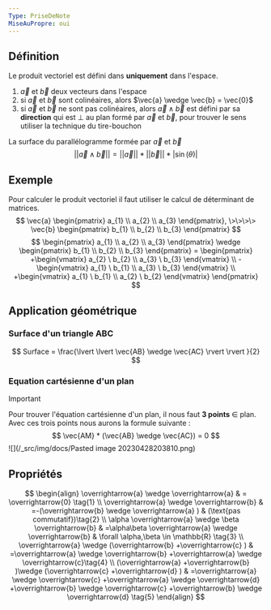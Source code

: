 ```yaml
---
Type: PriseDeNote
MiseAuPropre: oui
---
```


## Définition
Le produit vectoriel est défini dans **uniquement** dans l'espace.
1. $\vec{a}$ et $\vec{b}$ deux vecteurs dans l'espace
2. si $\vec{a}$ et $\vec{b}$ sont colinéaires, alors $\vec{a} \wedge \vec{b} = \vec{0}$
3. si $\vec{a}$ et $\vec{b}$ ne sont pas colinéaires, alors $\vec{a} \wedge \vec{b}$ est défini par sa **direction** qui est $\perp$ au plan formé par $\vec{a}$ et $\vec{b}$, pour trouver le sens utiliser la technique du tire-bouchon

La surface du parallélogramme formée par $\vec{a}$ et $\vec{b}$
$$
\lvert \lvert \vec{a} \wedge \vec{b} \rvert  \rvert = \lvert \lvert \vec{a} \rvert  \rvert * \lvert \lvert \vec{b} \rvert  \rvert * \lvert \sin(\theta) \rvert 
$$

## Exemple
Pour calculer le produit vectoriel il faut utiliser le calcul de déterminant de matrices.
$$
\vec{a} \begin{pmatrix} a_{1} \\ a_{2} \\ a_{3} \end{pmatrix}, \>\>\>\> \vec{b} \begin{pmatrix} b_{1} \\ b_{2} \\ b_{3} \end{pmatrix}
$$
$$
\begin{pmatrix} a_{1} \\ a_{2} \\ a_{3} \end{pmatrix} \wedge \begin{pmatrix} b_{1} \\ b_{2} \\ b_{3} \end{pmatrix} = 
\begin{pmatrix}
+\begin{vmatrix} a_{2} \ b_{2} \\ a_{3} \ b_{3} \end{vmatrix} \\
-\begin{vmatrix} a_{1} \ b_{1} \\ a_{3} \ b_{3} \end{vmatrix} \\
+\begin{vmatrix} a_{1} \ b_{1} \\ a_{2} \ b_{2} \end{vmatrix}
\end{pmatrix}
$$
## Application géométrique
### Surface d'un triangle ABC
$$
Surface = \frac{\lvert \lvert \vec{AB} \wedge \vec{AC} \rvert  \rvert }{2}
$$
### Equation cartésienne d'un plan
>[!important]
>Pour trouver l'équation cartésienne d'un plan, il nous faut **3 points** $\in$ plan. Avec ces trois points nous aurons la formule suivante : 
>$$
>\vec{AM} * (\vec{AB} \wedge \vec{AC}) = 0
>$$
>![](/_src/img/docs/Pasted image 20230428203810.png)

## Propriétés
$$
\begin{align}  
\overrightarrow{a} \wedge \overrightarrow{a} & = \overrightarrow{0} \tag{1} \\  
\overrightarrow{a} \wedge \overrightarrow{b} & =-(\overrightarrow{b} \wedge \overrightarrow{a} ) & (\text{pas commutatif})\tag{2} \\  
\alpha \overrightarrow{a} \wedge \beta \overrightarrow{b} & =\alpha\beta \overrightarrow{a} \wedge \overrightarrow{b} & \forall \alpha,\beta \in \mathbb{R} \tag{3} \\  
\overrightarrow{a} \wedge (\overrightarrow{b} +\overrightarrow{c} ) & =\overrightarrow{a} \wedge \overrightarrow{b} +\overrightarrow{a} \wedge \overrightarrow{c}\tag{4} \\  
(\overrightarrow{a} +\overrightarrow{b} )\wedge (\overrightarrow{c} +\overrightarrow{d} ) & =\overrightarrow{a} \wedge \overrightarrow{c} +\overrightarrow{a} \wedge \overrightarrow{d} +\overrightarrow{b} \wedge \overrightarrow{c} +\overrightarrow{b} \wedge \overrightarrow{d} \tag{5}  
\end{align}
$$
